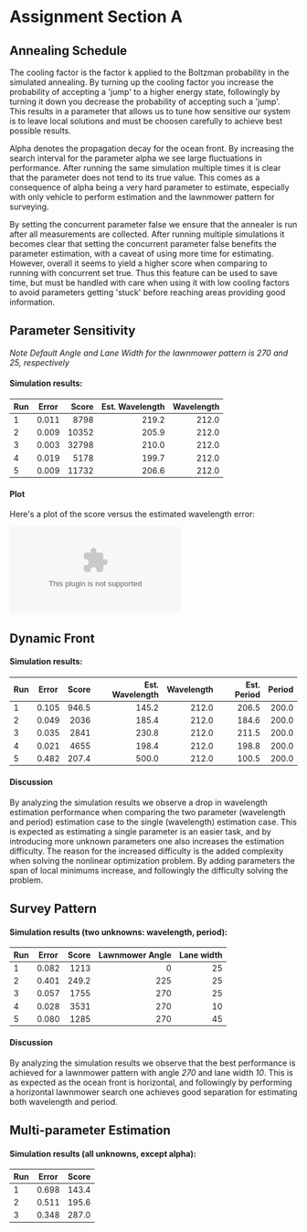 Assignment Section A
====================

## Annealing Schedule
The cooling factor is the factor k applied to the Boltzman probability in the simulated annealing. By turning up the cooling factor you increase the probability of accepting a 'jump' to a higher energy state, followingly by turning it down you decrease the probability of accepting such a 'jump'. This results in a parameter that allows us to tune how sensitive our system is to leave local solutions and must be choosen carefully to achieve best possible results.

Alpha denotes the propagation decay for the ocean front. By increasing the search interval for the parameter alpha we see large fluctuations in performance. After running the same simulation multiple times it is clear that the parameter does not tend to its true value. This comes as a consequence of alpha being a very hard parameter to estimate, especially with only vehicle to perform estimation and the lawnmower pattern for surveying. 

By setting the concurrent parameter false we ensure that the annealer is run after all measurements are collected. After running multiple simulations it becomes clear that setting the concurrent parameter false benefits the parameter estimation, with a caveat of using more time for estimating. However, overall it seems to yield a higher score when comparing to running with concurrent set true. Thus this feature can be used to save time, but must be handled with care when using it with low cooling factors to avoid parameters getting 'stuck' before reaching areas providing good information.

## Parameter Sensitivity

*Note Default Angle and Lane Width for the lawnmower pattern is 270 and 25, respectively*

#### Simulation results:

| Run | Error  | Score | Est. Wavelength | Wavelength |
| --- |:------:| -----:| ---------------:| ----------:|
| 1   | 0.011  | 8798  | 219.2           | 212.0      | 
| 2   | 0.009  | 10352 | 205.9           | 212.0      | 
| 3   | 0.003  | 32798 | 210.0           | 212.0      | 
| 4   | 0.019  | 5178  | 199.7           | 212.0      | 
| 5   | 0.009  | 11732 | 206.6           | 212.0      | 

#### Plot
Here's a plot of the score versus the estimated wavelength error:

![Estimation error](parameter_sensitivity_plot.eps)

## Dynamic Front

#### Simulation results:

| Run | Error  | Score | Est. Wavelength | Wavelength | Est. Period | Period |
| --- |:------:| -----:| ---------------:| ----------:| -----------:| ------:|
| 1   | 0.105  | 946.5 | 145.2           | 212.0      | 206.5       | 200.0  |
| 2   | 0.049  | 2036  | 185.4           | 212.0      | 184.6       | 200.0  |
| 3   | 0.035  | 2841  | 230.8           | 212.0      | 211.5       | 200.0  |
| 4   | 0.021  | 4655  | 198.4           | 212.0      | 198.8       | 200.0  |
| 5   | 0.482  | 207.4 | 500.0           | 212.0      | 100.5       | 200.0  |

#### Discussion
By analyzing the simulation results we observe a drop in wavelength estimation performance when comparing the two parameter (wavelength and period) estimation case to the single (wavelength) estimation case. This is expected as estimating a single parameter is an easier task, and by introducing more unknown parameters one also increases the estimation difficulty. The reason for the increased difficulty is the added complexity when solving the nonlinear optimization problem. By adding parameters the span of local minimums increase, and followingly the difficulty solving the problem.  

## Survey Pattern

#### Simulation results (two unknowns: wavelength, period):

| Run | Error  | Score | Lawnmower Angle | Lane width |
| --- |:------:| -----:| ---------------:| ----------:|
| 1   | 0.082  | 1213  | 0               | 25         | 
| 2   | 0.401  | 249.2 | 225             | 25         | 
| 3   | 0.057  | 1755  | 270             | 25         | 
| 4   | 0.028  | 3531  | 270             | 10         | 
| 5   | 0.080  | 1285  | 270             | 45         | 

#### Discussion
By analyzing the simulation results we observe that the best performance is achieved for a lawnmower pattern with angle *270* and lane width *10*. This is as expected as the ocean front is horizontal, and followingly by performing a horizontal lawnmower search one achieves good separation for estimating both wavelength and period. 


## Multi-parameter Estimation

#### Simulation results (all unknowns, except alpha):


| Run | Error  | Score | 
| --- |:------:| -----:| 
| 1   | 0.698  | 143.4 | 
| 2   | 0.511  | 195.6 | 
| 3   | 0.348  | 287.0 | 
